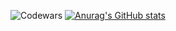 ![Codewars](https://github.r2v.ch/codewars?user=Dacops)
[![Anurag's GitHub stats](https://github-readme-stats.vercel.app/api?username=Dacops)](https://github.com/anuraghazra/github-readme-stats&theme=dark)
